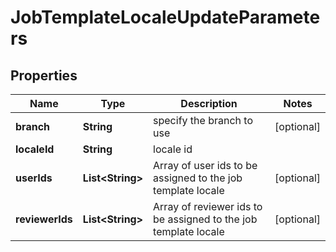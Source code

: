 

# JobTemplateLocaleUpdateParameters

## Properties

Name | Type | Description | Notes
------------ | ------------- | ------------- | -------------
**branch** | **String** | specify the branch to use |  [optional]
**localeId** | **String** | locale id | 
**userIds** | **List&lt;String&gt;** | Array of user ids to be assigned to the job template locale |  [optional]
**reviewerIds** | **List&lt;String&gt;** | Array of reviewer ids to be assigned to the job template locale |  [optional]



